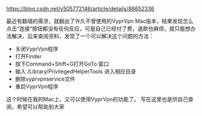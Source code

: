 https://blog.csdn.net/y505772146/article/details/88652336

最近有翻墙的需求，就翻出了许久不曾使用的VyprVpn Mac版本，结果发现怎么点击“连接”按钮都没有任何反应，可是自己已经付了费，退款也麻烦，就只能想办法解决，后来查阅资料，发现了一个可以解决这个问题的方法：

- 关闭VyprVpn程序
- 打开Finder
- 按下Command+Shift+G打开GoTo 窗口
- 输入 /Library/PrivilegedHelperTools 进入相应目录
- ⁩删除vyprvpnservice文件
- 重启VyprVpn程序

这个时候在我的Mac上，又可以使用VyprVpn的功能了。
写在这里也是供自己查阅，希望可以帮助到大家
